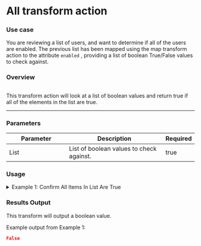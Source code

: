 # All transform action

### Use case

You are reviewing a list of users, and want to determine if all of the users are enabled. The previous list has been mapped using the map transform action to the attribute `enabled` , providing a list of boolean True/False values to check against.

### Overview

<figure><img src="../../../../.gitbook/assets/Screenshot 2025-03-28 at 11.25.25 AM.png" alt=""><figcaption></figcaption></figure>

This transform action will look at a list of boolean values and return true if all of the elements in the list are true.

***

### Parameters

<table><thead><tr><th width="217">Parameter</th><th width="417.3333333333333">Description</th><th data-type="checkbox">Required</th></tr></thead><tbody><tr><td>List</td><td>List of boolean values to check against.</td><td>true</td></tr></tbody></table>

### Usage

<details>

<summary>Example 1: Confirm All Items In List Are True</summary>

**List to Check** (input):

```
{{ [true, false, true, true] }}
```

</details>

### Results Output

This transform will output a boolean value.

Example output from Example 1:

```json
False
```
